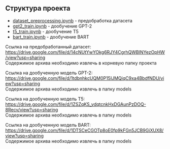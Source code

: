 ## Структура проекта

 - [dataset_preprocessing.ipynb](./dataset_preprocessing.ipynb) - предобработка датасета
 - [gpt2_train.ipynb](./gpt2_train.ipynb) - дообучение GPT-2
 - [t5_train.ipynb](./t5_train.ipynb) - дообучение T5
 - [bart_train.ipynb](./bart_train.ipynb) - дообучение BART

Ссылка на предобработанный датасет:
https://drive.google.com/file/d/14cNUtYwYOkg6RJY4CgrhQWBINYezOpHW/view?usp=sharing  
Содержимое архива необходимо извлечь в корневую папку проекта

Ссылка на дообученную модель GPT-2:  
https://drive.google.com/file/d/1tdbnhkcUQM0P15IJMQiqC9xa4BbdfNDU/view?usp=sharing  
Содержимое архива необходимо извлечь в папку models

Ссылка на дообученную модель T5:  
https://drive.google.com/file/d/1ZSZqKS_vdqtcnkHxDGAunPzDOQ-8Recv/view?usp=sharing  
Содержимое архива необходимо извлечь в папку models

Ссылка на дообученную модель BART:  
https://drive.google.com/file/d/1DTSCeCGOTp8oE0fp9kFGn5JCB9GiXUX8/view?usp=sharing  
Содержимое архива необходимо извлечь в папку models